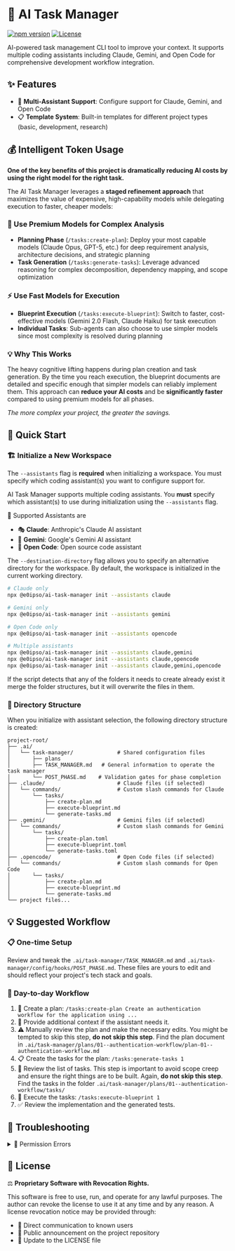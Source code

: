 # 🤖 AI Task Manager

[![npm version](https://img.shields.io/npm/v/@e0ipso/ai-task-manager.svg)](https://www.npmjs.com/package/@e0ipso/ai-task-manager)
[![License](https://img.shields.io/badge/License-Proprietary-red.svg)](LICENSE)

AI-powered task management CLI tool to improve your context. It supports multiple coding assistants including Claude, Gemini, and Open Code for comprehensive development workflow integration.

## ✨ Features

- 🤝 **Multi-Assistant Support**: Configure support for Claude, Gemini, and Open Code
- 📋 **Template System**: Built-in templates for different project types (basic, development, research)

## 💰 Intelligent Token Usage

**One of the key benefits of this project is dramatically reducing AI costs by using the right model for the right task.**

The AI Task Manager leverages a **staged refinement approach** that maximizes the value of expensive, high-capability models while delegating execution to faster, cheaper models:

### 🧠 Use Premium Models for Complex Analysis
- **Planning Phase** (`/tasks:create-plan`): Deploy your most capable models (Claude Opus, GPT-5, etc.) for deep requirement analysis, architecture decisions, and strategic planning
- **Task Generation** (`/tasks:generate-tasks`): Leverage advanced reasoning for complex decomposition, dependency mapping, and scope optimization

### ⚡ Use Fast Models for Execution
- **Blueprint Execution** (`/tasks:execute-blueprint`): Switch to faster, cost-effective models (Gemini 2.0 Flash, Claude Haiku) for task execution
- **Individual Tasks**: Sub-agents can also choose to use simpler models since most complexity is resolved during planning

### 💡 Why This Works
The heavy cognitive lifting happens during plan creation and task generation. By the time you reach execution, the blueprint documents are detailed and specific enough that simpler models can reliably implement them. This approach can **reduce your AI costs** and be **significantly faster** compared to using premium models for all phases.

_The more complex your project, the greater the savings._

## 🚀 Quick Start

### 🏗️ Initialize a New Workspace

The `--assistants` flag is **required** when initializing a workspace. You must specify which coding assistant(s) you want to configure support for.

AI Task Manager supports multiple coding assistants. You **must** specify which assistant(s) to use during initialization using the `--assistants` flag.

🤖 Supported Assistants are

- 🎭 **Claude**: Anthropic's Claude AI assistant
- 💎 **Gemini**: Google's Gemini AI assistant
- 📝 **Open Code**: Open source code assistant

The `--destination-directory` flag allows you to specify an alternative directory for the workspace. By default, the workspace is initialized in the current working directory.

```bash
# Claude only
npx @e0ipso/ai-task-manager init --assistants claude

# Gemini only
npx @e0ipso/ai-task-manager init --assistants gemini

# Open Code only
npx @e0ipso/ai-task-manager init --assistants opencode

# Multiple assistants
npx @e0ipso/ai-task-manager init --assistants claude,gemini
npx @e0ipso/ai-task-manager init --assistants claude,opencode
npx @e0ipso/ai-task-manager init --assistants claude,gemini,opencode
```

If the script detects that any of the folders it needs to create already exist it merge the folder structures, but it will overwrite the files in them.

### 📂 Directory Structure

When you initialize with assistant selection, the following directory structure is created:

```
project-root/
├── .ai/
│   └── task-manager/              # Shared configuration files
│       ├── plans
│       ├── TASK_MANAGER.md   # General information to operate the task manager
│       └── POST_PHASE.md    # Validation gates for phase completion
├── .claude/                       # Claude files (if selected)
│   └── commands/                  # Custom slash commands for Claude
│       └── tasks/
│           ├── create-plan.md
│           ├── execute-blueprint.md
│           └── generate-tasks.md
├── .gemini/                       # Gemini files (if selected)
│   └── commands/                  # Custom slash commands for Gemini
│       └── tasks/
│           ├── create-plan.toml
│           ├── execute-blueprint.toml
│           └── generate-tasks.toml
├── .opencode/                     # Open Code files (if selected)
│   └── commands/                  # Custom slash commands for Open Code
│       └── tasks/
│           ├── create-plan.md
│           ├── execute-blueprint.md
│           └── generate-tasks.md
└── project files...
```

## 💡 Suggested Workflow

### 📋 One-time Setup

Review and tweak the `.ai/task-manager/TASK_MANAGER.md` and `.ai/task-manager/config/hooks/POST_PHASE.md`. These files are yours to edit and should reflect your project's tech stack and goals.

### 🔄 Day-to-day Workflow

1. 📝 Create a plan: `/tasks:create-plan Create an authentication workflow for the application using ...`
2. 💬 Provide additional context if the assistant needs it.
3. ⚠️ Manually review the plan and make the necessary edits. You might be tempted to skip this step, **do not skip this step**. Find the plan document in `.ai/task-manager/plans/01--authentication-workflow/plan-01--authentication-workflow.md`
4. 📋 Create the tasks for the plan: `/tasks:generate-tasks 1`
5. 👀 Review the list of tasks. This step is important to avoid scope creep and ensure the right things are to be built. Again, **do not skip this step**. Find the tasks in the folder `.ai/task-manager/plans/01--authentication-workflow/tasks/`
6. 🚀 Execute the tasks: `/tasks:execute-blueprint 1`
7. ✅ Review the implementation and the generated tests.

## 🔧 Troubleshooting

<details>
<summary>🚫 Permission Errors</summary>

**Error**: File system permission errors during initialization

**Solutions**:
- Ensure you have write permissions to the target directory
- On Unix systems, check directory ownership: `ls -la`
- Try running with appropriate permissions or in a user-owned directory

</details>

## 📄 License

⚖️ **Proprietary Software with Revocation Rights.**

This software is free to use, run, and operate for any lawful purposes. The
author can revoke the license to use it at any time and by any reason. A license
revocation notice may be provided through:

- 📧 Direct communication to known users
- 📢 Public announcement on the project repository
- 📝 Update to the LICENSE file
